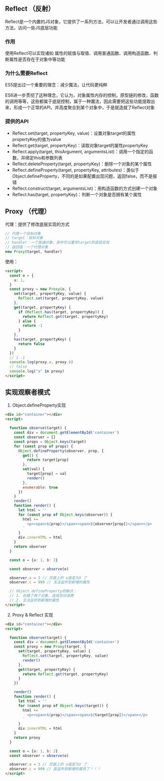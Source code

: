 ## Reflect （反射）

Reflect是一个内置的JS对象，它提供了一系列方法，可以让开发者通过调用这些方法，访问一些JS底层功能

### 作用

使用Reflect可以实现诸如 属性的赋值与取值、调用普通函数、调用构造函数、判断属性是否存在于对象中等功能

### 为什么需要Reflect

ES5提出过一个重要的理念：减少魔法，让代码更纯粹

ES6进一步贯彻了这种理念，它认为，对象属性内存的控制，原型链的修改，函数的调用等等，这些都属于底层控制，属于一种魔法，因此需要把这些功能提取出来，形成一个正常的API，并高度聚合到某个对象中，于是就造就了Reflect对象

### 提供的API

- Reflect.set(target, propertyKey, value)：设置对象target的属性propertyKey的值为value
- Reflect.get(target, propertyKey)：读取对象target的属性propertyKey
- Reflect.apply(target, thisArgument, argumentsList)：调用一个指定的函数，并绑定this和参数列表
- Reflect.deleteProperty(target, propertyKey)：删除一个对象的某个属性
- Reflect.defineProperty(target, propertyKey, attributes)：类似于Object.defineProperty，不同的是如果配置出现问题，返回false，而不是报错
- Reflect.construct(target, argumentsList)：用构造函数的方式创建一个对象
- Reflect.has(target, propertyKey)：判断一个对象是否拥有某个属性

## Proxy （代理）

代理：提供了修改底层实现的方式

```js
// 代理一个目标对象
// target：目标对象
// handler：一个普通对象，其中可以重写target的底层实现
// 返回值：一个代理对象
new Proxy(target, handler)
```

使用：

```html
<script>
  const o = {
    a: 1,
  }
  const proxy = new Proxy(o, {
    set(target, propertyKey, value) {
      Reflect.set(target, propertyKey, value)
    },
    get(target, propertyKey) {
      if (Reflect.has(target, propertyKey)) {
        return Reflect.get(target, propertyKey)
      } else {
        return -1
      }
    },
    has(target, propertyKey) {
      return false
    }
  })
  // 1 -1
  console.log(proxy.a, proxy.b)
  // false
  console.log("a" in proxy)
</script>
```

## 实现观察者模式

1. Object.defineProperty实现

```html
<div id="container"></div>
<script>
  
  function observe(target) {
    const div = document.getElementById('container')
    const observer = {}
    const props = Object.keys(target)
    for (const prop of props) {
      Object.defineProperty(observer, prop, {
        get() {
          return target[prop]
        },
        set(val) {
          target[prop] = val
          render()
        },
        enumerable: true
      })
    }
    render()
    function render() {
      let html = ''
      for (const prop of Object.keys(observer)) {
        html += `
          <p><span>${prop}</span><span>${observer[prop]}</span></p>
        `
      }
      div.innerHTML = html
    }
    return observer
  }

  const o = {a: 1, b: 2}

  const observer = observe(o)

  observer.a = 3 // 页面上的 a值变为3 了
  observer.c = 999 // 无法监听到新增的属性

  // Object.defineProperty的缺点：
  // 1. 创建了两个对象，造成空间浪费
  // 2. 无法监听到新增的属性
</script>
```


2. Proxy & Reflect 实现

```html
<div id="container"></div>
<script>

  function observe(target) {
    const div = document.getElementById('container')
    const proxy = new Proxy(target, {
      set(target, propertyKey, value) {
        Reflect.set(target, propertyKey, value)
        render()
      },
      get(target, propertyKey) {
        return Reflect.get(target, propertyKey)
      }
    })

    render()
    function render() {
      let html = ''
      for (const prop of Object.keys(target)) {
        html += `
          <p><span>${prop}</span><span>${target[prop]}</span></p>
        `
      }
      div.innerHTML = html
    }
    return proxy
  }

  const o = {a: 1, b: 2}
  const observer = observe(o)

  observer.a = 3 // 页面上的 a值变为3 了
  observer.c = 999 // 能监听到新增的属性了！！！
</script>
```